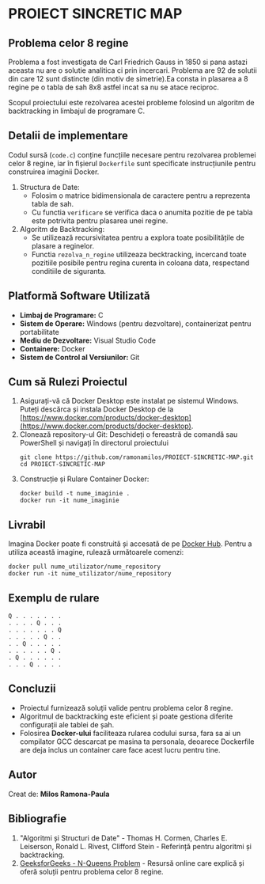 # PROIECT SINCRETIC MAP

 
## Problema celor 8 regine

Problema a fost investigata de Carl Friedrich Gauss in 1850 si pana astazi aceasta nu are o solutie analitica ci prin incercari. Problema are 92 de solutii din care 12 sunt distincte (din motiv de simetrie).Ea consta in plasarea a 8 regine pe o tabla de sah 8x8 astfel incat sa nu se atace reciproc.

Scopul proiectului este rezolvarea acestei probleme folosind un algoritm de backtracking in limbajul de programare C.

## Detalii de implementare

Codul sursă (`code.c`) conține funcțiile necesare pentru rezolvarea problemei celor 8 regine, iar în fișierul `Dockerfile` sunt specificate instrucțiunile pentru construirea imaginii Docker.

1. Structura de Date:
   * Folosim o matrice bidimensionala de caractere pentru a reprezenta tabla de sah.
   * Cu functia `verificare` se verifica daca o anumita pozitie de pe tabla este potrivita pentru plasarea unei regine.
2. Algoritm de Backtracking:
   * Se utilizează recursivitatea pentru a explora toate posibilitățile de plasare a reginelor.
   * Functia `rezolva_n_regine` utilizeaza becktracking, incercand toate pozitiile posibile pentru regina curenta in coloana data, respectand conditiile de siguranta.
      
## Platformă Software Utilizată

- **Limbaj de Programare:** C
- **Sistem de Operare:** Windows (pentru dezvoltare), containerizat pentru portabilitate
- **Mediu de Dezvoltare:** Visual Studio Code
- **Containere:** Docker
- **Sistem de Control al Versiunilor:** Git

## Cum să Rulezi Proiectul

1. Asigurați-vă că Docker Desktop este instalat pe sistemul Windows. Puteți descărca și instala Docker Desktop de la [https://www.docker.com/products/docker-desktop](https://www.docker.com/products/docker-desktop).
2. Clonează repository-ul Git:
   Deschideți o fereastră de comandă sau PowerShell și navigați în directorul proiectului
   ```
   git clone https://github.com/ramonamilos/PROIECT-SINCRETIC-MAP.git
   cd PROIECT-SINCRETIC-MAP
   ```
3. Construcție și Rulare Container Docker:
   ```
   docker build -t nume_imaginie .
   docker run -it nume_imaginie
   ```

## Livrabil

Imagina Docker poate fi construită și accesată de pe [Docker Hub](https://hub.docker.com/r/nume_utilizator/nume_repository). Pentru a utiliza această imagine, rulează următoarele comenzi:

```
docker pull nume_utilizator/nume_repository
docker run -it nume_utilizator/nume_repository
```

## Exemplu de rulare
```
Q . . . . . . .
. . . . Q . . .
. . . . . . . Q
. . . . . Q . .
. . Q . . . . .
. . . . . . Q .
. Q . . . . . .
. . . Q . . . .
```

## Concluzii

* Proiectul furnizează soluții valide pentru problema celor 8 regine.
* Algoritmul de backtracking este eficient și poate gestiona diferite configurații ale tablei de șah.
* Folosirea **Docker-ului** faciliteaza rularea codului sursa, fara sa ai un compilator GCC descarcat pe masina ta personala, deoarece Dockerfile are deja inclus un container care face acest lucru pentru tine.

## Autor
Creat de: **Milos Ramona-Paula**

## Bibliografie

1. "Algoritmi și Structuri de Date" - Thomas H. Cormen, Charles E. Leiserson, Ronald L. Rivest, Clifford Stein - Referință pentru algoritmi și backtracking.
2. [GeeksforGeeks - N-Queens Problem](https://www.geeksforgeeks.org/n-queen-problem-backtracking-3/) - Resursă online care explică și oferă soluții pentru problema celor 8 regine.



